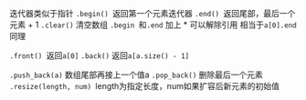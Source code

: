 
迭代器类似于指针
`.begin() `返回第一个元素迭代器
`.end() `返回尾部，最后一个元素 + 1
`.clear()` 清空数组
`.begin `和`.end` 加上  * 可以解除引用
相当于`a[0].end`同理

`.front() `返回`a[0]`
`.back()` 返回`a[a.size() - 1]`

`.push_back(a)` 数组尾部再接上一个值a
`.pop_back()` 删除最后一个元素
`.resize(length, num) `length为指定长度，num如果扩容后新元素的初始值
